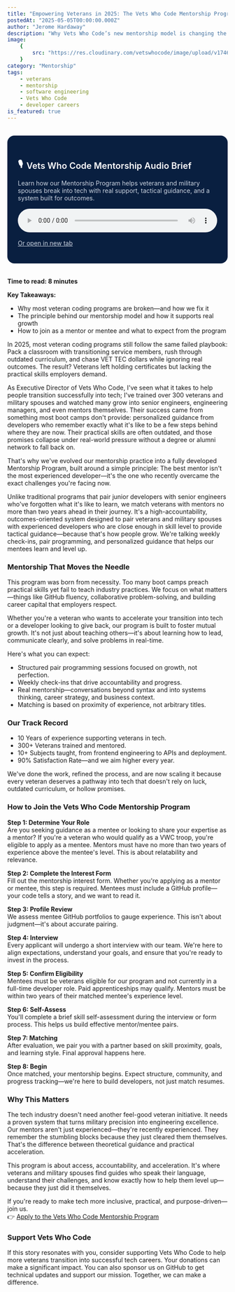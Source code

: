 ```yaml
---
title: "Empowering Veterans in 2025: The Vets Who Code Mentorship Program"
postedAt: "2025-05-05T00:00:00.000Z"
author: "Jerome Hardaway"
description: "Why Vets Who Code’s new mentorship model is changing the game for veteran developers by focusing on tactical guidance from recently transitioned engineers."
image:
    {
        src: "https://res.cloudinary.com/vetswhocode/image/upload/v1746411634/vwc-mentorship-program_ywhqsa.jpg",
    }
category: "Mentorship"
tags:
    - veterans
    - mentorship
    - software engineering
    - Vets Who Code
    - developer careers
is_featured: true
---
```


<div style="background-color: #091f40; color: white; padding: 1.5rem; border-radius: 1rem; max-width: 600px; margin: 2rem auto;">
  <h2 style="font-size: 1.25rem; font-weight: 600; display: flex; align-items: center; margin-bottom: 0.5rem; color: white;">
    🎙️ <span style="margin-left: 0.5rem;">Vets Who Code Mentorship Audio Brief</span>
  </h2>
  <p style="font-size: 0.875rem; color: #cbd5e1; margin-bottom: 1rem;">
    Learn how our Mentorship Program helps veterans and military spouses break into tech with real support, tactical guidance, and a system built for outcomes.
  </p>
  <audio controls style="width: 100%; border-radius: 0.5rem;">
    <source src="https://res.cloudinary.com/vetswhocode/video/upload/v1746493982/empowering-veterans-in-2025-the-vets-who-code-mentorship-program_ihomfk.m4a" type="audio/mp4" />
    Your browser does not support the audio element.
  </audio>
  <p style="margin-top: 1rem; font-size: 0.875rem;">
    <a href="https://res.cloudinary.com/vetswhocode/video/upload/v1746493982/empowering-veterans-in-2025-the-vets-who-code-mentorship-program_ihomfk.m4a" target="_blank" rel="noopener noreferrer" style="text-decoration: underline; color: #cbd5e1;">
      Or open in new tab
    </a>
  </p>
</div>

<p><strong>Time to read: 8 minutes</strong></p>  
<p><strong>Key Takeaways:</strong></p>

<ul>
  <li>Why most veteran coding programs are broken—and how we fix it</li>
  <li>The principle behind our mentorship model and how it supports real growth</li>
  <li>How to join as a mentor or mentee and what to expect from the program</li>
</ul>

In 2025, most veteran coding programs still follow the same failed playbook: Pack a classroom with transitioning service members, rush through outdated curriculum, and chase VET TEC dollars while ignoring real outcomes. The result? Veterans left holding certificates but lacking the practical skills employers demand.

As Executive Director of Vets Who Code, I've seen what it takes to help people transition successfully into tech; I've trained over 300 veterans and military spouses and watched many grow into senior engineers, engineering managers, and even mentors themselves. Their success came from something most boot camps don't provide: personalized guidance from developers who remember exactly what it's like to be a few steps behind where they are now. Their practical skills are often outdated, and those promises collapse under real-world pressure without a degree or alumni network to fall back on.

That's why we've evolved our mentorship practice into a fully developed Mentorship Program, built around a simple principle: The best mentor isn't the most experienced developer—it's the one who recently overcame the exact challenges you're facing now.

Unlike traditional programs that pair junior developers with senior engineers who've forgotten what it's like to learn, we match veterans with mentors no more than two years ahead in their journey. It's a high-accountability, outcomes-oriented system designed to pair veterans and military spouses with experienced developers who are close enough in skill level to provide tactical guidance—because that's how people grow. We're talking weekly check-ins, pair programming, and personalized guidance that helps our mentees learn and level up.

### Mentorship That Moves the Needle

This program was born from necessity. Too many boot camps preach practical skills yet fail to teach industry practices. We focus on what matters—things like GitHub fluency, collaborative problem-solving, and building career capital that employers respect.

Whether you're a veteran who wants to accelerate your transition into tech or a developer looking to give back, our program is built to foster mutual growth. It's not just about teaching others—it's about learning how to lead, communicate clearly, and solve problems in real-time.

Here's what you can expect:

- Structured pair programming sessions focused on growth, not perfection.
- Weekly check-ins that drive accountability and progress.
- Real mentorship—conversations beyond syntax and into systems thinking, career strategy, and business context.
- Matching is based on proximity of experience, not arbitrary titles.

### Our Track Record

- 10 Years of experience supporting veterans in tech.
- 300+ Veterans trained and mentored.
- 10+ Subjects taught, from frontend engineering to APIs and deployment.
- 90% Satisfaction Rate—and we aim higher every year.

We've done the work, refined the process, and are now scaling it because every veteran deserves a pathway into tech that doesn't rely on luck, outdated curriculum, or hollow promises.

### How to Join the Vets Who Code Mentorship Program

**Step 1: Determine Your Role**  
Are you seeking guidance as a mentee or looking to share your expertise as a mentor? If you're a veteran who would qualify as a VWC troop, you're eligible to apply as a mentee. Mentors must have no more than two years of experience above the mentee's level. This is about relatability and relevance.

**Step 2: Complete the Interest Form**  
Fill out the mentorship interest form. Whether you're applying as a mentor or mentee, this step is required. Mentees must include a GitHub profile—your code tells a story, and we want to read it.

**Step 3: Profile Review**  
We assess mentee GitHub portfolios to gauge experience. This isn't about judgment—it's about accurate pairing.

**Step 4: Interview**  
Every applicant will undergo a short interview with our team. We're here to align expectations, understand your goals, and ensure that you're ready to invest in the process.

**Step 5: Confirm Eligibility**  
Mentees must be veterans eligible for our program and not currently in a full-time developer role. Paid apprenticeships may qualify. Mentors must be within two years of their matched mentee's experience level.

**Step 6: Self-Assess**  
You'll complete a brief skill self-assessment during the interview or form process. This helps us build effective mentor/mentee pairs.

**Step 7: Matching**  
After evaluation, we pair you with a partner based on skill proximity, goals, and learning style. Final approval happens here.

**Step 8: Begin**  
Once matched, your mentorship begins. Expect structure, community, and progress tracking—we're here to build developers, not just match resumes.

### Why This Matters

The tech industry doesn't need another feel-good veteran initiative. It needs a proven system that turns military precision into engineering excellence. Our mentors aren't just experienced—they're recently experienced. They remember the stumbling blocks because they just cleared them themselves. That's the difference between theoretical guidance and practical acceleration.

This program is about access, accountability, and acceleration. It's where veterans and military spouses find guides who speak their language, understand their challenges, and know exactly how to help them level up—because they just did it themselves.

If you're ready to make tech more inclusive, practical, and purpose-driven—join us.  
👉 [Apply to the Vets Who Code Mentorship Program](https://vetswhocode.com/mentor)

<!-- This should always be the last paragraph of the blog post -->

### Support Vets Who Code

If this story resonates with you, consider supporting Vets Who Code to help more veterans transition into successful tech careers. Your donations can make a significant impact. You can also sponsor us on GitHub to get technical updates and support our mission. Together, we can make a difference.
